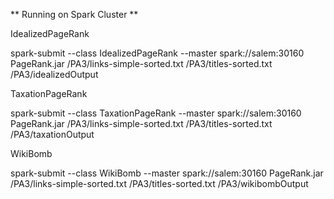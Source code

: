 ** Running on Spark Cluster **

IdealizedPageRank

spark-submit --class IdealizedPageRank --master spark://salem:30160 PageRank.jar /PA3/links-simple-sorted.txt /PA3/titles-sorted.txt /PA3/idealizedOutput

TaxationPageRank

spark-submit --class TaxationPageRank --master spark://salem:30160 PageRank.jar /PA3/links-simple-sorted.txt /PA3/titles-sorted.txt /PA3/taxationOutput

WikiBomb

spark-submit --class WikiBomb --master spark://salem:30160 PageRank.jar /PA3/links-simple-sorted.txt /PA3/titles-sorted.txt /PA3/wikibombOutput
